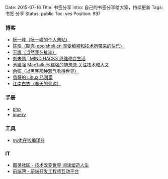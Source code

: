 Date: 2015-07-16
Title: 书签分享
intro: 自己的书签分享给大家，持续更新
Tags: 书签 分享
Status: public
Toc: yes
Position: 997

### 博客
- [阮一峰（阮一峰的个人网站）](http://www.ruanyifeng.com/)
- [陈皓（酷壳-coolshell.cn 享受编程和技术所带来的快乐）](http://coolshell.cn/)
- [王垠（当然我在扯淡）](http://www.yinwang.org/)
- [刘未鹏 | MIND HACKS 思维改变生活](http://mindhacks.cn/)
- [池建强 MacTalk-池建强的随想录 关注技术和人文](http://macshuo.com/)
- [余弦（以黑客那种邪气看待世界）](http://evilcos.me/)
- [鳥哥的 Linux 私房菜](http://linux.vbird.org/)
- [江南白衣（春天的旁边）](http://calvin1978.blogcn.com/)

### 手册
- [php](http://php.net/)
- [jquery](http://www.php100.com/manual/jquery/)

### 工具
- [swift在线编译器](http://swiftstub.com/)

### IT
- [图灵社区 - 技术改变世界 阅读塑造人生](http://www.ituring.com.cn/)
- [前端网 - 前端开发工程师互动平台](http://www.w3cfuns.com/)